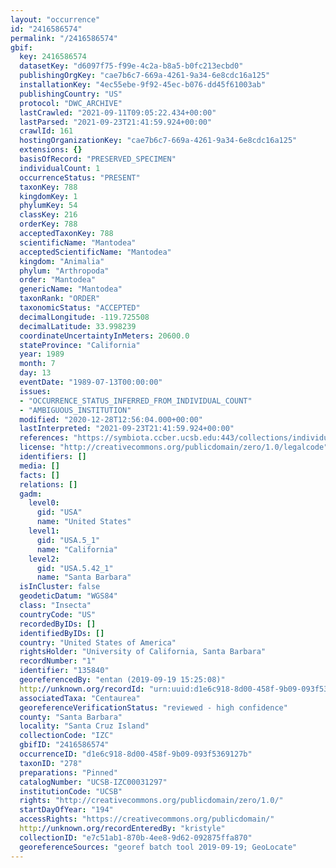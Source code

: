 ```yaml
---
layout: "occurrence"
id: "2416586574"
permalink: "/2416586574"
gbif:
  key: 2416586574
  datasetKey: "d6097f75-f99e-4c2a-b8a5-b0fc213ecbd0"
  publishingOrgKey: "cae7b6c7-669a-4261-9a34-6e8cdc16a125"
  installationKey: "4ec55ebe-9f92-45ec-b076-dd45f61003ab"
  publishingCountry: "US"
  protocol: "DWC_ARCHIVE"
  lastCrawled: "2021-09-11T09:05:22.434+00:00"
  lastParsed: "2021-09-23T21:41:59.924+00:00"
  crawlId: 161
  hostingOrganizationKey: "cae7b6c7-669a-4261-9a34-6e8cdc16a125"
  extensions: {}
  basisOfRecord: "PRESERVED_SPECIMEN"
  individualCount: 1
  occurrenceStatus: "PRESENT"
  taxonKey: 788
  kingdomKey: 1
  phylumKey: 54
  classKey: 216
  orderKey: 788
  acceptedTaxonKey: 788
  scientificName: "Mantodea"
  acceptedScientificName: "Mantodea"
  kingdom: "Animalia"
  phylum: "Arthropoda"
  order: "Mantodea"
  genericName: "Mantodea"
  taxonRank: "ORDER"
  taxonomicStatus: "ACCEPTED"
  decimalLongitude: -119.725508
  decimalLatitude: 33.998239
  coordinateUncertaintyInMeters: 20600.0
  stateProvince: "California"
  year: 1989
  month: 7
  day: 13
  eventDate: "1989-07-13T00:00:00"
  issues:
  - "OCCURRENCE_STATUS_INFERRED_FROM_INDIVIDUAL_COUNT"
  - "AMBIGUOUS_INSTITUTION"
  modified: "2020-12-28T12:56:04.000+00:00"
  lastInterpreted: "2021-09-23T21:41:59.924+00:00"
  references: "https://symbiota.ccber.ucsb.edu:443/collections/individual/index.php?occid=135840"
  license: "http://creativecommons.org/publicdomain/zero/1.0/legalcode"
  identifiers: []
  media: []
  facts: []
  relations: []
  gadm:
    level0:
      gid: "USA"
      name: "United States"
    level1:
      gid: "USA.5_1"
      name: "California"
    level2:
      gid: "USA.5.42_1"
      name: "Santa Barbara"
  isInCluster: false
  geodeticDatum: "WGS84"
  class: "Insecta"
  countryCode: "US"
  recordedByIDs: []
  identifiedByIDs: []
  country: "United States of America"
  rightsHolder: "University of California, Santa Barbara"
  recordNumber: "1"
  identifier: "135840"
  georeferencedBy: "entan (2019-09-19 15:25:08)"
  http://unknown.org/recordId: "urn:uuid:d1e6c918-8d00-458f-9b09-093f5369127b"
  associatedTaxa: "Centaurea"
  georeferenceVerificationStatus: "reviewed - high confidence"
  county: "Santa Barbara"
  locality: "Santa Cruz Island"
  collectionCode: "IZC"
  gbifID: "2416586574"
  occurrenceID: "d1e6c918-8d00-458f-9b09-093f5369127b"
  taxonID: "278"
  preparations: "Pinned"
  catalogNumber: "UCSB-IZC00031297"
  institutionCode: "UCSB"
  rights: "http://creativecommons.org/publicdomain/zero/1.0/"
  startDayOfYear: "194"
  accessRights: "https://creativecommons.org/publicdomain/"
  http://unknown.org/recordEnteredBy: "kristyle"
  collectionID: "e7c51ab1-870b-4ee8-9d62-092875ffa870"
  georeferenceSources: "georef batch tool 2019-09-19; GeoLocate"
---
```

